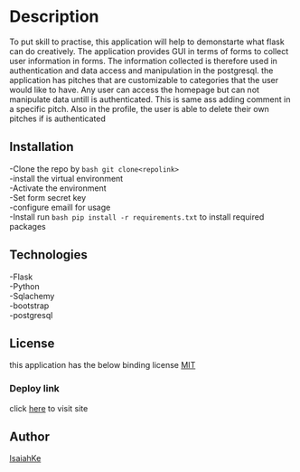 # Description
To put skill to practise, this application will help to demonstarte what flask can do creatively. The application provides GUI in terms of forms to collect user information
in forms. The information collected is therefore used in authentication and data access and manipulation in the postgresql.
the application has pitches that are customizable to categories that the user would like to have.
Any user can access the homepage but can not manipulate data untill is authenticated. This is same ass adding comment in a specific pitch.
Also in the profile, the user is able to delete their own pitches if is authenticated
## Installation
 -Clone the repo by ```bash git clone<repolink>```  
 -install the virtual environment  
 -Activate the environment  
 -Set form secret key  
 -configure emaill for usage  
 -Install run ```bash pip install -r requirements.txt``` to install required packages
## Technologies
 -Flask  
 -Python  
 -Sqlachemy   
 -bootstrap  
 -postgresql  
## License
  this application has the below binding license
[MIT](LICENSE)
### Deploy link
click [here](https://izziepitch.herokuapp.com/) to visit site
## Author
[IsaiahKe](https://github.com/IsaiahKe)
